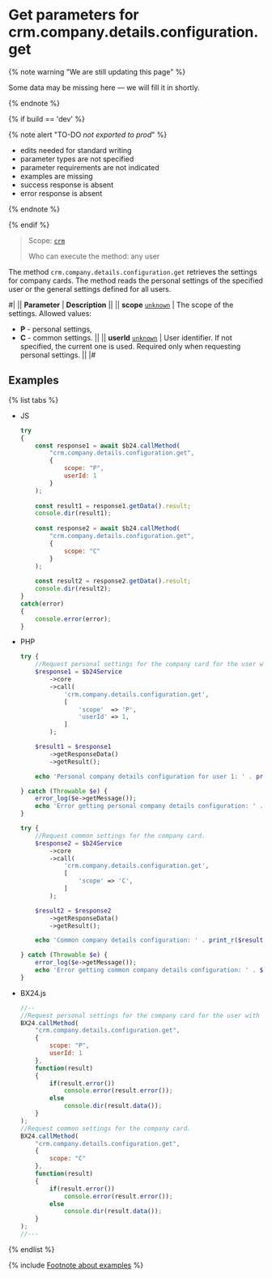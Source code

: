 # Get parameters for crm.company.details.configuration.get

{% note warning "We are still updating this page" %}

Some data may be missing here — we will fill it in shortly.

{% endnote %}

{% if build == 'dev' %}

{% note alert "TO-DO _not exported to prod_" %}

- edits needed for standard writing
- parameter types are not specified
- parameter requirements are not indicated
- examples are missing
- success response is absent
- error response is absent

{% endnote %}

{% endif %}

> Scope: [`crm`](../../../scopes/permissions.md)
>
> Who can execute the method: any user

The method `crm.company.details.configuration.get` retrieves the settings for company cards. The method reads the personal settings of the specified user or the general settings defined for all users.

#|
|| **Parameter** | **Description** ||
|| **scope**
[`unknown`](../../../data-types.md) | The scope of the settings. Allowed values:

- **P** - personal settings,
- **C** - common settings.
 ||
|| **userId**
[`unknown`](../../../data-types.md) | User identifier. If not specified, the current one is used. Required only when requesting personal settings. ||
|#

## Examples

{% list tabs %}

- JS

    ```js
    try
    {
    	const response1 = await $b24.callMethod(
    		"crm.company.details.configuration.get",
    		{
    			scope: "P",
    			userId: 1
    		}
    	);
    	
    	const result1 = response1.getData().result;
    	console.dir(result1);
    	
    	const response2 = await $b24.callMethod(
    		"crm.company.details.configuration.get",
    		{
    			scope: "C"
    		}
    	);
    	
    	const result2 = response2.getData().result;
    	console.dir(result2);
    }
    catch(error)
    {
    	console.error(error);
    }
    ```

- PHP

    ```php
    try {
        //Request personal settings for the company card for the user with identifier 1.
        $response1 = $b24Service
            ->core
            ->call(
                'crm.company.details.configuration.get',
                [
                    'scope'  => 'P',
                    'userId' => 1,
                ]
            );
    
        $result1 = $response1
            ->getResponseData()
            ->getResult();
    
        echo 'Personal company details configuration for user 1: ' . print_r($result1, true);
    
    } catch (Throwable $e) {
        error_log($e->getMessage());
        echo 'Error getting personal company details configuration: ' . $e->getMessage();
    }
    
    try {
        //Request common settings for the company card.
        $response2 = $b24Service
            ->core
            ->call(
                'crm.company.details.configuration.get',
                [
                    'scope' => 'C',
                ]
            );
    
        $result2 = $response2
            ->getResponseData()
            ->getResult();
    
        echo 'Common company details configuration: ' . print_r($result2, true);
    
    } catch (Throwable $e) {
        error_log($e->getMessage());
        echo 'Error getting common company details configuration: ' . $e->getMessage();
    }
    ```

- BX24.js

    ```js
    //--
    //Request personal settings for the company card for the user with identifier 1.
    BX24.callMethod(
        "crm.company.details.configuration.get",
        {
            scope: "P",
            userId: 1
        },
        function(result)
        {
            if(result.error())
                console.error(result.error());
            else
                console.dir(result.data());
        }
    );
    //Request common settings for the company card.
    BX24.callMethod(
        "crm.company.details.configuration.get",
        {
            scope: "C"
        },
        function(result)
        {
            if(result.error())
                console.error(result.error());
            else
                console.dir(result.data());
        }
    );
    //---
    ```

{% endlist %}

{% include [Footnote about examples](../../../../_includes/examples.md) %}